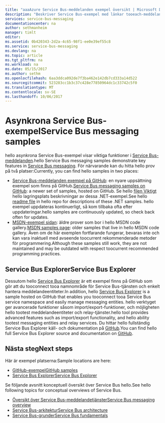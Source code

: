 ```yaml
---
title: "aaaAzure Service Bus-meddelanden exempel översikt | Microsoft Docs"
description: "Beskriver Service Bus-exempel med länkar tooeach-meddelanden"
services: service-bus-messaging
documentationcenter: na
author: sethmanheim
manager: timlt
editor: 
ms.assetid: 0b420343-2d2a-4c65-98f1-ee0e39ef55c8
ms.service: service-bus-messaging
ms.devlang: na
ms.topic: article
ms.tgt_pltfrm: na
ms.workload: na
ms.date: 05/15/2017
ms.author: sethm
ms.openlocfilehash: 6aa3ddca092de7f3ba462e142db7cd333a14d522
ms.sourcegitcommit: 523283cc1b3c37c428e77850964dc1c33742c5f0
ms.translationtype: MT
ms.contentlocale: sv-SE
ms.lasthandoff: 10/06/2017
---
```

# <a name="service-bus-messaging-samples"></a><span data-ttu-id="766a0-103">Asynkrona Service Bus-exempel</span><span class="sxs-lookup"><span data-stu-id="766a0-103">Service Bus messaging samples</span></span>

<span data-ttu-id="766a0-104">hello asynkrona Service Bus-exempel visar viktiga funktioner i [Service Bus-meddelanden](https://azure.microsoft.com/services/service-bus/).</span><span class="sxs-lookup"><span data-stu-id="766a0-104">hello Service Bus messaging samples demonstrate key features in [Service Bus messaging](https://azure.microsoft.com/services/service-bus/).</span></span> <span data-ttu-id="766a0-105">För närvarande kan du hitta hello prov på två platser:</span><span class="sxs-lookup"><span data-stu-id="766a0-105">Currently, you can find hello samples in two places:</span></span>

- <span data-ttu-id="766a0-106">[Service Bus-meddelanden exempel på GitHub](https://github.com/Azure/azure-service-bus/tree/master/samples/DotNet): en nyare uppsättning exempel som finns på GitHub.</span><span class="sxs-lookup"><span data-stu-id="766a0-106">[Service Bus messaging samples on GitHub](https://github.com/Azure/azure-service-bus/tree/master/samples/DotNet): a newer set of samples, hosted on GitHub.</span></span> <span data-ttu-id="766a0-107">Se hello [filen Viktigt](https://github.com/Azure/azure-service-bus/blob/master/samples/DotNet/Microsoft.ServiceBus.Messaging/README.md) hello lagringsplats beskrivningar av dessa .NET-exempel.</span><span class="sxs-lookup"><span data-stu-id="766a0-107">See hello [readme file](https://github.com/Azure/azure-service-bus/blob/master/samples/DotNet/Microsoft.ServiceBus.Messaging/README.md) in hello repo for descriptions of these .NET samples.</span></span> <span data-ttu-id="766a0-108">hello exempel uppdateras kontinuerligt, så kom tillbaka ofta efter uppdateringar.</span><span class="sxs-lookup"><span data-stu-id="766a0-108">hello samples are continuously updated, so check back often for updates.</span></span>
- <span data-ttu-id="766a0-109">[MSDN-exempel sidan](https://code.msdn.microsoft.com/site/search?query=service%20bus&f%5B0%5D.Value=service%20bus&f%5B0%5D.Type=SearchText&ac=5): äldre prover som bor i hello MSDN code gallery.</span><span class="sxs-lookup"><span data-stu-id="766a0-109">[MSDN samples page](https://code.msdn.microsoft.com/site/search?query=service%20bus&f%5B0%5D.Value=service%20bus&f%5B0%5D.Type=SearchText&ac=5): older samples that live in hello MSDN code gallery.</span></span> <span data-ttu-id="766a0-110">Även om de här exemplen fortfarande fungerar, bevaras inte och kan vara inaktuell med avseende toocurrent rekommenderade metoder för programmering.</span><span class="sxs-lookup"><span data-stu-id="766a0-110">Although these samples still work, they are not maintained and may be outdated with respect toocurrent recommended programming practices.</span></span>
 
## <a name="service-bus-explorer"></a><span data-ttu-id="766a0-111">Service Bus Explorer</span><span class="sxs-lookup"><span data-stu-id="766a0-111">Service Bus Explorer</span></span>

<span data-ttu-id="766a0-112">Dessutom hello [Service Bus Explorer](https://github.com/paolosalvatori/ServiceBusExplorer) är ett exempel finns på GitHub som gör att du tooconnect tooa namnområde för Service Bus-tjänsten och enkelt hantera meddelandeentiteter.</span><span class="sxs-lookup"><span data-stu-id="766a0-112">In addition, hello [Service Bus Explorer](https://github.com/paolosalvatori/ServiceBusExplorer) is a sample hosted on GitHub that enables you tooconnect tooa Service Bus service namespace and easily manage messaging entities.</span></span> <span data-ttu-id="766a0-113">hello verktyget ger avancerade funktioner såsom import/export-funktioner, och möjligheten hello tootest meddelandeentiteter och relay-tjänster.</span><span class="sxs-lookup"><span data-stu-id="766a0-113">hello tool provides advanced features such as import/export functionality, and hello ability tootest messaging entities and relay services.</span></span> <span data-ttu-id="766a0-114">Du hittar hello fullständig Service Bus Explorer käll- och dokumentation på [GitHub](https://github.com/paolosalvatori/ServiceBusExplorer).</span><span class="sxs-lookup"><span data-stu-id="766a0-114">You can find hello full Service Bus Explorer source and documentation on [GitHub](https://github.com/paolosalvatori/ServiceBusExplorer).</span></span>

## <a name="next-steps"></a><span data-ttu-id="766a0-115">Nästa steg</span><span class="sxs-lookup"><span data-stu-id="766a0-115">Next steps</span></span>

<span data-ttu-id="766a0-116">Här är exempel platserna:</span><span class="sxs-lookup"><span data-stu-id="766a0-116">Sample locations are here:</span></span>

- [<span data-ttu-id="766a0-117">GitHub-exempel</span><span class="sxs-lookup"><span data-stu-id="766a0-117">GitHub samples</span></span>](https://github.com/Azure/azure-service-bus/tree/master/samples)
- [<span data-ttu-id="766a0-118">Service Bus Explorer</span><span class="sxs-lookup"><span data-stu-id="766a0-118">Service Bus Explorer</span></span>](https://github.com/paolosalvatori/ServiceBusExplorer)

<span data-ttu-id="766a0-119">Se följande avsnitt konceptuell översikt över Service Bus hello.</span><span class="sxs-lookup"><span data-stu-id="766a0-119">See hello following topics for conceptual overviews of Service Bus.</span></span>

* [<span data-ttu-id="766a0-120">Översikt över Service Bus-meddelandetjänster</span><span class="sxs-lookup"><span data-stu-id="766a0-120">Service Bus messaging overview</span></span>](service-bus-messaging-overview.md)
* [<span data-ttu-id="766a0-121">Service Bus-arkitektur</span><span class="sxs-lookup"><span data-stu-id="766a0-121">Service Bus architecture</span></span>](service-bus-architecture.md)
* [<span data-ttu-id="766a0-122">Service Bus-grunder</span><span class="sxs-lookup"><span data-stu-id="766a0-122">Service Bus fundamentals</span></span>](service-bus-fundamentals-hybrid-solutions.md)

